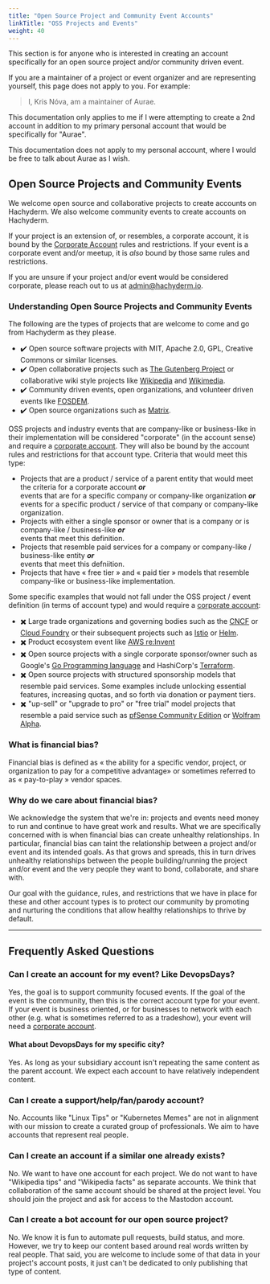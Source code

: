 ```yaml
---
title: "Open Source Project and Community Event Accounts"
linkTitle: "OSS Projects and Events"
weight: 40
---
```


This section is for anyone who is interested in creating an account
specifically for an open source project and/or community driven event.

If you are a maintainer of a project or event organizer and are
representing yourself, this page does not apply to you. For example:

> I, Kris Nóva, am a maintainer of Aurae.

This documentation only applies to me if I were attempting to create a 2nd
account in addition to my primary personal account that would be specifically
for "Aurae".

This documentation does not apply to my personal account, where I would be free
to talk about Aurae as I wish.

## Open Source Projects and Community Events

We welcome open source and collaborative projects to create accounts on
Hachyderm. We also welcome community events to create accounts on Hachyderm.

If your project is an extension of, or resembles, a corporate account, it is bound by the [Corporate Account](../corporate-accounts/) rules and restrictions.
If your event is a corporate event and/or meetup, it is _also_ bound by those same rules and restrictions.

If you are unsure if your project and/or event would be considered corporate,
please reach out to us at [admin@hachyderm.io](mailto:admin@hachyderm.io).

### Understanding Open Source Projects and Community Events

The following are the types of projects that are welcome to come and go from
Hachyderm as they please.

- :heavy_check_mark: Open source software projects with MIT, Apache 2.0, GPL,
  Creative Commons or similar licenses.
- :heavy_check_mark: Open collaborative projects such as [The Gutenberg
  Project](https://www.gutenberg.org/) or collaborative wiki style projects
  like [Wikipedia](https://wikipedia.org) and [Wikimedia](https://wikimedia.org).
- :heavy_check_mark: Community driven events, open organizations, and volunteer
  driven events like [FOSDEM](https://fosdem.org/).
- :heavy_check_mark: Open source organizations such as [Matrix](https://matrix.org).

OSS projects and industry events that are company-like or business-like in their
implementation will be considered "corporate" (in the account sense) and require
a [corporate account](../corporate-accounts/). They will also be bound by the
account rules and restrictions for that account type. Criteria that would meet this type:

- Projects that are a product / service of a parent entity that would meet the
  criteria for a corporate account **_or_**<br />
  events that are for a specific company or company-like organization **_or_**<br />
  events for a specific product / service of that company or company-like organization.
- Projects with either a single sponsor or owner that is a company or is company-like / business-like **_or_**<br />
  events that meet this definition.
- Projects that resemble paid services for a company or company-like / business-like entity **_or_**<br />
  events that meet this defniition.
- Projects that have « free tier » and « paid tier » models that resemble company-like
  or business-like implementation.

Some specific examples that would not fall under the OSS project / event
definition (in terms of account type) and would require a [corporate account](../corporate-accounts/):

- :heavy_multiplication_x: Large trade organizations and governing
  bodies such as the [CNCF](https://www.cncf.io/about/join/) or [Cloud
  Foundry](https://www.cloudfoundry.org/membership/) or their subsequent projects such as [Istio](https://www.cncf.io/projects/istio/) or [Helm](https://www.cncf.io/projects/helm/).
- :heavy_multiplication_x: Product ecosystem event like [AWS re:Invent](https://reinvent.awsevents.com/)
- :heavy_multiplication_x: Open source projects with a single corporate sponsor/owner such as Google's [Go Programming language](https://go.dev/) and HashiCorp's [Terraform](https://www.terraform.io/).
- :heavy_multiplication_x: Open source projects with structured sponsorship
  models that resemble paid services. Some examples include unlocking essential features, increasing quotas, and so forth via donation or payment tiers.
- :heavy_multiplication_x: "up-sell" or "upgrade to pro" or "free trial" model
  projects that resemble a paid service such as [pfSense Community Edition](https://www.pfsense.org/download/) or [Wolfram Alpha](https://www.wolfram.com/open-materials/).

### What is financial bias?

Financial bias is defined as « the ability for a specific vendor, project, or
organization to pay for a competitive advantage» or sometimes referred to as « pay-to-play » vendor spaces. 

### Why do we care about financial bias?

We acknowledge the system that we're in: projects and events need money to run
and continue to have great work and results. What we are specifically concerned
with is when financial bias can create unhealthy relationships. In particular,
financial bias can taint the relationship between a project and/or event and its
intended goals. As that grows and spreads, this in turn drives unhealthy
relationships between the people building/running the project and/or event
and the very people they want to bond, collaborate, and share with.

Our goal with the guidance, rules, and restrictions that we have in place
for these and other account types is to protect our community by promoting
and nurturing the conditions that allow healthy relationships to thrive by default.

---

## Frequently Asked Questions

### Can I create an account for my event? Like DevopsDays?

Yes, the goal is to support community focused events. If the goal of the
event is the community, then this is the correct account type for your event.
If your event is business oriented, or for businesses to network with each
other (e.g. what is sometimes referred to as a tradeshow), your event will
need a [corporate account](../corporate-accounts/).

#### What about DevopsDays for my specific city?

Yes. As long as your subsidiary account isn't repeating the same content as the
parent account. We expect each account to have relatively independent content.

### Can I create a support/help/fan/parody account?

No. Accounts like "Linux Tips" or "Kubernetes Memes" are not in alignment with
our mission to create a curated group of professionals. We aim to have accounts
that represent real people.

### Can I create an account if a similar one already exists?

No. We want to have one account for each project. We do not want to have
"Wikipedia tips" and "Wikipedia facts" as separate accounts. We think that
collaboration of the same account should be shared at the project level. You
should join the project and ask for access to the Mastodon account.

### Can I create a bot account for our open source project?

No. We know it is fun to automate pull requests, build status, and more. However,
we try to keep our content based around real words written by real people. That said,
you are welcome to include some of that data in your project's account posts, it just
can't be dedicated to only publishing that type of content.

